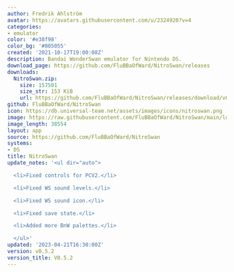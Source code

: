```yaml
---
author: Fredrik Ahlström
avatar: https://avatars.githubusercontent.com/u/2324920?v=4
categories:
- emulator
color: '#e38f98'
color_bg: '#805055'
created: '2021-10-17T19:00:08Z'
description: Bandai WonderSwan emulator for Nintendo DS.
download_page: https://github.com/FluBBaOfWard/NitroSwan/releases
downloads:
  NitroSwan.zip:
    size: 157501
    size_str: 153 KiB
    url: https://github.com/FluBBaOfWard/NitroSwan/releases/download/v0.5.2/NitroSwan.zip
github: FluBBaOfWard/NitroSwan
icon: https://db.universal-team.net/assets/images/icons/nitroswan.png
image: https://raw.githubusercontent.com/FluBBaOfWard/NitroSwan/main/logo.png
image_length: 38554
layout: app
source: https://github.com/FluBBaOfWard/NitroSwan
systems:
- DS
title: NitroSwan
update_notes: '<ul dir="auto">

  <li>Fixed controls for PCV2.</li>

  <li>Fixed WS sound levels.</li>

  <li>Fixed WS sound icon.</li>

  <li>Fixed save state.</li>

  <li>Added more BnW palettes.</li>

  </ul>'
updated: '2023-04-21T16:30:00Z'
version: v0.5.2
version_title: V0.5.2
---
```

